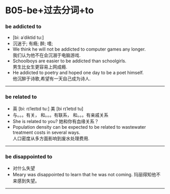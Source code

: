 B05-be+过去分词+to
=====

### be addicted to 
* [bi: əˈdiktid tu:]
* 沉迷于; 有瘾; 醉; 嗜;
* We think he will not be addicted to computer games any longer.  
我们认为他不在会沉溺于电脑游戏.
* Schoolboys are easier to be addicted than schoolgirls.  
男生比女生更容易上网成瘾.
* He addicted to poetry and hoped one day to be a poet himself.  
他沉醉于诗歌,希望有一天自己成为诗人.

***

### be related to
* 英 [bi: rɪˈleɪtɪd tu:]   美 [bi rɪˈletɪd tu] 
* 与。。。有关， 和。。。有联系， 和。。。有亲戚关系
* She is related to you? 她和你有血缘关系？ 
* Population density can be expected to be related to wastewater treatment costs in several ways.  
人口密度从多方面影响到废水处理费用.
*** 
### be disappointed to
* 对什么失望
* Meary was disappointed to learn that he was not coming. 玛丽得知他不来感到失望。
***